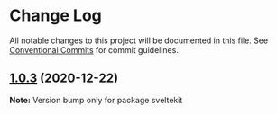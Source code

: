 # Change Log

All notable changes to this project will be documented in this file.
See [Conventional Commits](https://conventionalcommits.org) for commit guidelines.

## [1.0.3](https://github.com/kkortes/quickstart/compare/v1.0.2...v1.0.3) (2020-12-22)

**Note:** Version bump only for package sveltekit
